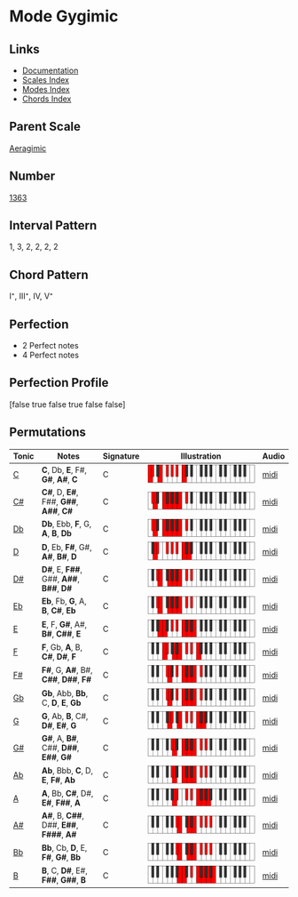 # Mode Gygimic

## Links

- [Documentation](index.md)
- [Scales Index](Scales.md)
- [Modes Index](Modes.md)
- [Chords Index](Chords.md)

## Parent Scale

[Aeragimic](ScaleAeragimic.md)

## Number

[1363](https://ianring.com/musictheory/scales/1363)

## Interval Pattern

1, 3, 2, 2, 2, 2

## Chord Pattern

I⁺, III⁺, IV, V⁺

## Perfection

- 2 Perfect notes
- 4 Perfect notes

## Perfection Profile

[false true false true false false]

## Permutations

| Tonic | Notes | Signature | Illustration | Audio |
|-------|-------|-----------|--------------|-------|
| [C](ModeCNaturalGygimic.md) | **C**, Db, **E**, F#, **G#**, **A#**, **C** | C | ![CNaturalGygimic](ModeCNaturalGygimic.png) | [midi](https://github.com/edipermadi/music/blob/main/docs/ModeCNaturalGygimic.mid?raw=true) |
| [C#](ModeCSharpGygimic.md) | **C#**, D, **E#**, F##, **G##**, **A##**, **C#** | C | ![CSharpGygimic](ModeCSharpGygimic.png) | [midi](https://github.com/edipermadi/music/blob/main/docs/ModeCSharpGygimic.mid?raw=true) |
| [Db](ModeDFlatGygimic.md) | **Db**, Ebb, **F**, G, **A**, **B**, **Db** | C | ![DFlatGygimic](ModeDFlatGygimic.png) | [midi](https://github.com/edipermadi/music/blob/main/docs/ModeDFlatGygimic.mid?raw=true) |
| [D](ModeDNaturalGygimic.md) | **D**, Eb, **F#**, G#, **A#**, **B#**, **D** | C | ![DNaturalGygimic](ModeDNaturalGygimic.png) | [midi](https://github.com/edipermadi/music/blob/main/docs/ModeDNaturalGygimic.mid?raw=true) |
| [D#](ModeDSharpGygimic.md) | **D#**, E, **F##**, G##, **A##**, **B##**, **D#** | C | ![DSharpGygimic](ModeDSharpGygimic.png) | [midi](https://github.com/edipermadi/music/blob/main/docs/ModeDSharpGygimic.mid?raw=true) |
| [Eb](ModeEFlatGygimic.md) | **Eb**, Fb, **G**, A, **B**, **C#**, **Eb** | C | ![EFlatGygimic](ModeEFlatGygimic.png) | [midi](https://github.com/edipermadi/music/blob/main/docs/ModeEFlatGygimic.mid?raw=true) |
| [E](ModeENaturalGygimic.md) | **E**, F, **G#**, A#, **B#**, **C##**, **E** | C | ![ENaturalGygimic](ModeENaturalGygimic.png) | [midi](https://github.com/edipermadi/music/blob/main/docs/ModeENaturalGygimic.mid?raw=true) |
| [F](ModeFNaturalGygimic.md) | **F**, Gb, **A**, B, **C#**, **D#**, **F** | C | ![FNaturalGygimic](ModeFNaturalGygimic.png) | [midi](https://github.com/edipermadi/music/blob/main/docs/ModeFNaturalGygimic.mid?raw=true) |
| [F#](ModeFSharpGygimic.md) | **F#**, G, **A#**, B#, **C##**, **D##**, **F#** | C | ![FSharpGygimic](ModeFSharpGygimic.png) | [midi](https://github.com/edipermadi/music/blob/main/docs/ModeFSharpGygimic.mid?raw=true) |
| [Gb](ModeGFlatGygimic.md) | **Gb**, Abb, **Bb**, C, **D**, **E**, **Gb** | C | ![GFlatGygimic](ModeGFlatGygimic.png) | [midi](https://github.com/edipermadi/music/blob/main/docs/ModeGFlatGygimic.mid?raw=true) |
| [G](ModeGNaturalGygimic.md) | **G**, Ab, **B**, C#, **D#**, **E#**, **G** | C | ![GNaturalGygimic](ModeGNaturalGygimic.png) | [midi](https://github.com/edipermadi/music/blob/main/docs/ModeGNaturalGygimic.mid?raw=true) |
| [G#](ModeGSharpGygimic.md) | **G#**, A, **B#**, C##, **D##**, **E##**, **G#** | C | ![GSharpGygimic](ModeGSharpGygimic.png) | [midi](https://github.com/edipermadi/music/blob/main/docs/ModeGSharpGygimic.mid?raw=true) |
| [Ab](ModeAFlatGygimic.md) | **Ab**, Bbb, **C**, D, **E**, **F#**, **Ab** | C | ![AFlatGygimic](ModeAFlatGygimic.png) | [midi](https://github.com/edipermadi/music/blob/main/docs/ModeAFlatGygimic.mid?raw=true) |
| [A](ModeANaturalGygimic.md) | **A**, Bb, **C#**, D#, **E#**, **F##**, **A** | C | ![ANaturalGygimic](ModeANaturalGygimic.png) | [midi](https://github.com/edipermadi/music/blob/main/docs/ModeANaturalGygimic.mid?raw=true) |
| [A#](ModeASharpGygimic.md) | **A#**, B, **C##**, D##, **E##**, **F###**, **A#** | C | ![ASharpGygimic](ModeASharpGygimic.png) | [midi](https://github.com/edipermadi/music/blob/main/docs/ModeASharpGygimic.mid?raw=true) |
| [Bb](ModeBFlatGygimic.md) | **Bb**, Cb, **D**, E, **F#**, **G#**, **Bb** | C | ![BFlatGygimic](ModeBFlatGygimic.png) | [midi](https://github.com/edipermadi/music/blob/main/docs/ModeBFlatGygimic.mid?raw=true) |
| [B](ModeBNaturalGygimic.md) | **B**, C, **D#**, E#, **F##**, **G##**, **B** | C | ![BNaturalGygimic](ModeBNaturalGygimic.png) | [midi](https://github.com/edipermadi/music/blob/main/docs/ModeBNaturalGygimic.mid?raw=true) |
